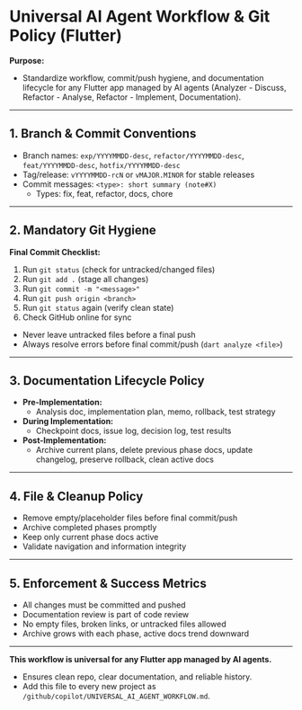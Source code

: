# Universal AI Agent Workflow & Git Policy (Flutter)

**Purpose:**
- Standardize workflow, commit/push hygiene, and documentation lifecycle for any Flutter app managed by AI agents (Analyzer - Discuss, Refactor - Analyse, Refactor - Implement, Documentation).

---

## 1. Branch & Commit Conventions
- Branch names: `exp/YYYYMMDD-desc`, `refactor/YYYYMMDD-desc`, `feat/YYYYMMDD-desc`, `hotfix/YYYYMMDD-desc`
- Tag/release: `vYYYYMMDD-rcN` or `vMAJOR.MINOR` for stable releases
- Commit messages: `<type>: short summary (note#X)`
  - Types: fix, feat, refactor, docs, chore

---

## 2. Mandatory Git Hygiene
**Final Commit Checklist:**
1. Run `git status` (check for untracked/changed files)
2. Run `git add .` (stage all changes)
3. Run `git commit -m "<message>"`
4. Run `git push origin <branch>`
5. Run `git status` again (verify clean state)
6. Check GitHub online for sync
- Never leave untracked files before a final push
- Always resolve errors before final commit/push (`dart analyze <file>`)

---

## 3. Documentation Lifecycle Policy
- **Pre-Implementation:**
  - Analysis doc, implementation plan, memo, rollback, test strategy
- **During Implementation:**
  - Checkpoint docs, issue log, decision log, test results
- **Post-Implementation:**
  - Archive current plans, delete previous phase docs, update changelog, preserve rollback, clean active docs

---

## 4. File & Cleanup Policy
- Remove empty/placeholder files before final commit/push
- Archive completed phases promptly
- Keep only current phase docs active
- Validate navigation and information integrity

---

## 5. Enforcement & Success Metrics
- All changes must be committed and pushed
- Documentation review is part of code review
- No empty files, broken links, or untracked files allowed
- Archive grows with each phase, active docs trend downward

---

**This workflow is universal for any Flutter app managed by AI agents.**
- Ensures clean repo, clear documentation, and reliable history.
- Add this file to every new project as `/github/copilot/UNIVERSAL_AI_AGENT_WORKFLOW.md`.
